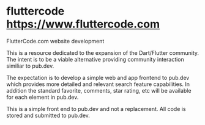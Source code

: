 # fluttercode    https://www.fluttercode.com
FlutterCode.com website development

This is a resource dedicated to the expansion of the Dart/Flutter community. The intent is to be a viable alternative providing community interaction similiar to pub.dev. 

The expectation is to develop a simple web and app frontend to pub.dev which provides more detailed and relevant search feature capabilities. In addition the standard favorite, comments, star rating, etc will be available for each element in pub.dev.

This is a simple front end to pub.dev and not a replacement. All code is stored and submitted to pub.dev.

